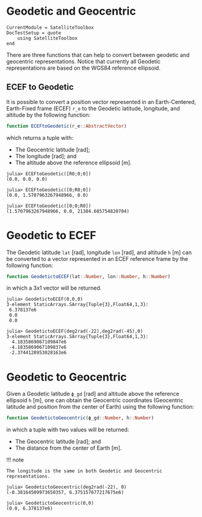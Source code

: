 Geodetic and Geocentric
=======================

```@meta
CurrentModule = SatelliteToolbox
DocTestSetup = quote
    using SatelliteToolbox
end
```

There are three functions that can help to convert between geodetic and
geocentric representations. Notice that currently all Geodetic representations
are based on the WGS84 reference ellipsoid.

## ECEF to Geodetic

It is possible to convert a position vector represented in an Earth-Centered,
Earth-Fixed frame (ECEF) `r_e` to the Geodetic latitude, longitude, and altitude
by the following function:

```julia
function ECEFtoGeodetic(r_e::AbstractVector)
```

which returns a tuple with:

* The Geocentric latitude \[rad];
* The longitude \[rad]; and
* The altitude above the reference ellipsoid \[m].

```jldoctest
julia> ECEFtoGeodetic([R0;0;0])
(0.0, 0.0, 0.0)

julia> ECEFtoGeodetic([0;R0;0])
(0.0, 1.5707963267948966, 0.0)

julia> ECEFtoGeodetic([0;0;R0])
(1.5707963267948966, 0.0, 21384.685754820704)
```

# Geodetic to ECEF

The Geodetic latitude `lat` \[rad], longitude `lon` \[rad], and altitude `h`
\[m] can be converted to a vector represented in an ECEF reference frame by the
following function:

```julia
function GeodetictoECEF(lat::Number, lon::Number, h::Number)
```

in which a 3x1 vector will be returned.

```jldoctest
julia> GeodetictoECEF(0,0,0)
3-element StaticArrays.SArray{Tuple{3},Float64,1,3}:
 6.378137e6
 0.0
 0.0

julia> GeodetictoECEF(deg2rad(-22),deg2rad(-45),0)
3-element StaticArrays.SArray{Tuple{3},Float64,1,3}:
  4.1835869067109847e6
 -4.1835869067109837e6
 -2.3744128953028163e6
```

# Geodetic to Geocentric

Given a Geodetic latitude `ϕ_gd` \[rad] and altitude above the reference
ellipsoid `h` \[m], one can obtain the Geocentric coordinates (Geocentric
latitude and position from the center of Earth) using the following function:

```julia
function GeodetictoGeocentric(ϕ_gd::Number, h::Number)
```

in which a tuple with two values will be returned:

* The Geocentric latitude \[rad]; and
* The distance from the center of Earth \[m].

!!! note

    The longitude is the same in both Geodetic and Geocentric representations.

```jldoctest
julia> GeodetictoGeocentric(deg2rad(-22), 0)
(-0.38164509973650357, 6.375157677217675e6)

julia> GeodetictoGeocentric(0,0)
(0.0, 6.378137e6)
```
